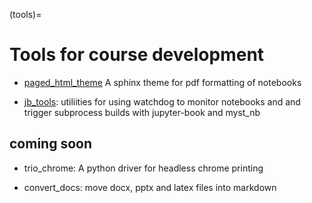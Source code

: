 (tools)=
# Tools for course development

* [paged_html_theme](https://github.com/eoas-ubc/paged_html_theme)
  A sphinx theme for pdf formatting of notebooks

* [jb_tools](https://github.com/eoas-ubc/jb_tools):
   utiliities for using watchdog to monitor notebooks and
   and trigger subprocess builds with jupyter-book and myst_nb

## coming soon

* trio_chrome:  A python driver for headless chrome printing

* convert_docs:  move docx, pptx and latex files into markdown

